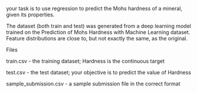  your task is to use regression to predict the Mohs hardness of a mineral, given its properties.

 The dataset (both train and test) was generated from a deep learning model trained on the Prediction of Mohs Hardness with Machine Learning dataset. Feature distributions are close to, but not exactly the same, as the original.

Files

train.csv - the training dataset; Hardness is the continuous target

test.csv - the test dataset; your objective is to predict the value of Hardness

sample_submission.csv - a sample submission file in the correct format

